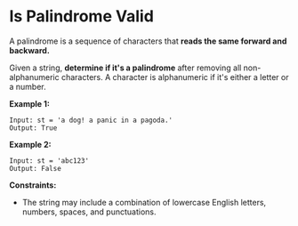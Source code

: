 # Is Palindrome Valid

A palindrome is a sequence of characters that **reads the same forward and backward.**

Given a string, **determine if it's a palindrome** after removing all non-alphanumeric characters. A character is alphanumeric if it's either a letter or a number.

**Example 1:**
```
Input: st = 'a dog! a panic in a pagoda.'
Output: True
```

**Example 2:**
```
Input: st = 'abc123'
Output: False
```

**Constraints:**
- The string may include a combination of lowercase English letters, numbers, spaces, and punctuations.